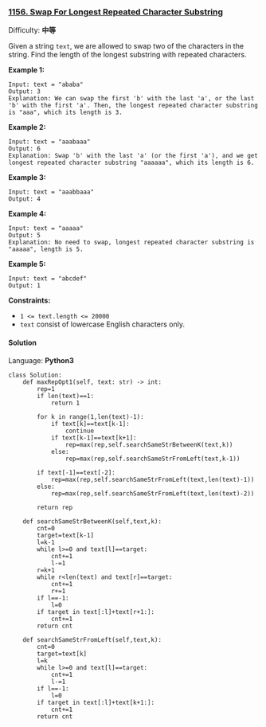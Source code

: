 ### [1156\. Swap For Longest Repeated Character Substring](https://leetcode-cn.com/problems/swap-for-longest-repeated-character-substring/)

Difficulty: **中等**


Given a string `text`, we are allowed to swap two of the characters in the string. Find the length of the longest substring with repeated characters.

**Example 1:**

```
Input: text = "ababa"
Output: 3
Explanation: We can swap the first 'b' with the last 'a', or the last 'b' with the first 'a'. Then, the longest repeated character substring is "aaa", which its length is 3.
```

**Example 2:**

```
Input: text = "aaabaaa"
Output: 6
Explanation: Swap 'b' with the last 'a' (or the first 'a'), and we get longest repeated character substring "aaaaaa", which its length is 6.
```

**Example 3:**

```
Input: text = "aaabbaaa"
Output: 4
```

**Example 4:**

```
Input: text = "aaaaa"
Output: 5
Explanation: No need to swap, longest repeated character substring is "aaaaa", length is 5.
```

**Example 5:**

```
Input: text = "abcdef"
Output: 1
```

**Constraints:**

*   `1 <= text.length <= 20000`
*   `text` consist of lowercase English characters only.


#### Solution

Language: **Python3**

```python3
class Solution:
    def maxRepOpt1(self, text: str) -> int:
        rep=1
        if len(text)==1:
            return 1

        for k in range(1,len(text)-1):
            if text[k]==text[k-1]:
                continue
            if text[k-1]==text[k+1]:
                rep=max(rep,self.searchSameStrBetweenK(text,k))
            else:
                rep=max(rep,self.searchSameStrFromLeft(text,k-1))
        
        if text[-1]==text[-2]:
            rep=max(rep,self.searchSameStrFromLeft(text,len(text)-1))
        else:
            rep=max(rep,self.searchSameStrFromLeft(text,len(text)-2))

        return rep

    def searchSameStrBetweenK(self,text,k):
        cnt=0
        target=text[k-1]
        l=k-1
        while l>=0 and text[l]==target:
            cnt+=1
            l-=1
        r=k+1
        while r<len(text) and text[r]==target:
            cnt+=1
            r+=1
        if l==-1:
            l=0
        if target in text[:l]+text[r+1:]:
            cnt+=1
        return cnt

    def searchSameStrFromLeft(self,text,k):
        cnt=0
        target=text[k]
        l=k
        while l>=0 and text[l]==target:
            cnt+=1
            l-=1
        if l==-1:
            l=0
        if target in text[:l]+text[k+1:]:
            cnt+=1
        return cnt
```
